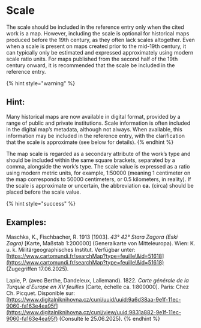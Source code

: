 # Scale

The scale should be included in the reference entry only when the cited work is a map. However, including the scale is optional for historical maps produced before the 19th century, as they often lack scales altogether. Even when a scale is present on maps created prior to the mid-19th century, it can typically only be estimated and expressed approximately using modern scale ratio units. For maps published from the second half of the 19th century onward, it is recommended that the scale be included in the reference entry.

{% hint style="warning" %}
## Hint:

Many historical maps are now available in digital format, provided by a range of public and private institutions. Scale information is often included in the digital map’s metadata, although not always. When available, this information may be included in the reference entry, with the clarification that the scale is approximate (see below for details).
{% endhint %}

The map scale is regarded as a secondary attribute of the work’s type and should be included within the same square brackets, separated by a comma, alongside the work’s type. The scale value is expressed as a ratio using modern metric units, for example, 1:50000 (meaning 1 centimeter on the map corresponds to 50000 centimeters, or 0.5 kilometers, in reality). If the scale is approximate or uncertain, the abbreviation **ca.** (circa) should be placed before the scale value.

{% hint style="success" %}
## Examples:

Maschka, K., Fischbacher, R. 1913 \[1903]. _43° 42° Stara Zagora (Eski Zagra)_ \[Karte, Maßstab 1:200000] (Generalkarte von Mitteleuropa). Wien: K. u. k. Militärgeographisches Institut. Verfügbar unter: [https://www.cartomundi.fr/searchMap?type=feuille\&id=51618](https://www.cartomundi.fr/searchMap?type=feuille\&id=51618) (Zugegriffen 17.06.2025).

Lapie, P. (avec Berthe, Dandeleux, Lallemand). 1822. _Carte générale de la Turquie d’Europe en XV feuilles_ \[Carte, échelle ca. 1:800000]. Paris: Chez Ch. Picquet. Disponible sur: [https://www.digitalniknihovna.cz/cuni/uuid/uuid:9a6d38aa-9e1f-11ec-9060-fa163e4ea95f](https://www.digitalniknihovna.cz/cuni/view/uuid:9831a882-9e1f-11ec-9060-fa163e4ea95f) (Consulté le 25.06.2025).
{% endhint %}
